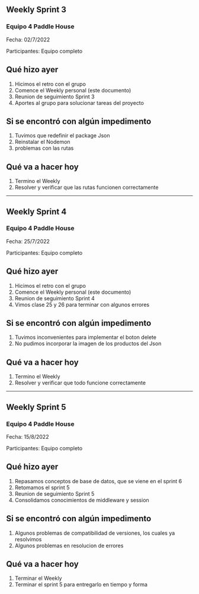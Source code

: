 ## Weekly Sprint 3 ##

### Equipo 4 Paddle House ###

Fecha: 02/7/2022

Participantes: Equipo completo

## Qué hizo ayer ##

1. Hicimos el retro con el grupo
2. Comence el Weekly personal (este documento)
3. Reunion de seguimiento Sprint 3
4. Aportes al grupo para solucionar tareas del proyecto


## Si se encontró con algún impedimento ##

1. Tuvimos que redefinir el package Json
2. Reinstalar el Nodemon 
3. problemas con las rutas


## Qué va a hacer hoy ##
1. Termino el Weekly
2. Resolver y verificar que las rutas funcionen correctamente

------------------------------------------------------------------


## Weekly Sprint 4 ##

### Equipo 4 Paddle House ###

Fecha: 25/7/2022

Participantes: Equipo completo

## Qué hizo ayer ##

1. Hicimos el retro con el grupo
2. Comence el Weekly personal (este documento)
3. Reunion de seguimiento Sprint 4
4. Vimos clase 25 y 26 para terminar con algunos errores


## Si se encontró con algún impedimento ##

1. Tuvimos inconvenientes para implementar el boton delete
2. No pudimos incorporar la imagen de los productos del Json


## Qué va a hacer hoy ##
1. Termino el Weekly
2. Resolver y verificar que todo funcione correctamente

------------------------------------------------------------------


## Weekly Sprint 5 ##

### Equipo 4 Paddle House ###

Fecha: 15/8/2022

Participantes: Equipo completo

## Qué hizo ayer ##

1. Repasamos conceptos de base de datos, que se viene en el sprint 6
2. Retomamos el sprint 5
3. Reunion de seguimiento Sprint 5
4. Consolidamos conocimientos de middleware y session


## Si se encontró con algún impedimento ##

1. Algunos problemas de compatibilidad de versiones, los cuales ya resolvimos
2. Algunos problemas en resolucion de errores


## Qué va a hacer hoy ##
1. Terminar el Weekly
2. Terminar el sprint 5 para entregarlo en tiempo y forma 
